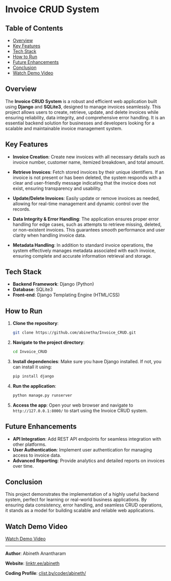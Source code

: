 # Invoice CRUD System

## Table of Contents

- [Overview](#overview)
- [Key Features](#key-features)
- [Tech Stack](#tech-stack)
- [How to Run](#how-to-run)
- [Future Enhancements](#future-enhancements)
- [Conclusion](#conclusion)
- [Watch Demo Video](#watch-demo-video)

## Overview

The **Invoice CRUD System** is a robust and efficient web application built using **Django** and **SQLite3**, designed to manage invoices seamlessly. This project allows users to create, retrieve, update, and delete invoices while ensuring reliability, data integrity, and comprehensive error handling. It is an essential backend solution for businesses and developers looking for a scalable and maintainable invoice management system.

## Key Features

- **Invoice Creation**: Create new invoices with all necessary details such as invoice number, customer name, itemized breakdown, and total amount.
  
- **Retrieve Invoices**: Fetch stored invoices by their unique identifiers. If an invoice is not present or has been deleted, the system responds with a clear and user-friendly message indicating that the invoice does not exist, ensuring transparency and usability.

- **Update/Delete Invoices**: Easily update or remove invoices as needed, allowing for real-time management and dynamic control over the records.

- **Data Integrity & Error Handling**: The application ensures proper error handling for edge cases, such as attempts to retrieve missing, deleted, or non-existent invoices. This guarantees smooth performance and user clarity when handling invoice data.

- **Metadata Handling**: In addition to standard invoice operations, the system effectively manages metadata associated with each invoice, ensuring complete and accurate information retrieval and storage.

## Tech Stack

- **Backend Framework**: Django (Python)
- **Database**: SQLite3
- **Front-end**: Django Templating Engine (HTML/CSS)

## How to Run

1. **Clone the repository**:
    ```bash
    git clone https://github.com/abinetha/Invoice_CRUD.git
    ```

2. **Navigate to the project directory**:
    ```bash
    cd Invoice_CRUD
    ```

3. **Install dependencies**:
    Make sure you have Django installed. If not, you can install it using:
    ```bash
    pip install django
    ```

4. **Run the application**:
    ```bash
    python manage.py runserver
    ```

5. **Access the app**:
    Open your web browser and navigate to `http://127.0.0.1:8000/` to start using the Invoice CRUD system.

## Future Enhancements
- **API Integration**: Add REST API endpoints for seamless integration with other platforms.
- **User Authentication**: Implement user authentication for managing access to invoice data.
- **Advanced Reporting**: Provide analytics and detailed reports on invoices over time.

## Conclusion
This project demonstrates the implementation of a highly useful backend system, perfect for learning or real-world business applications. By ensuring data consistency, error handling, and seamless CRUD operations, it stands as a model for building scalable and reliable web applications.

## Watch Demo Video
[Watch Demo Video](https://github.com/abinetha/RidivProject/issues/1#issue-2105512432)

---

**Author**: Abineth Anantharam  

**Website**: [linktr.ee/abineth](https://linktr.ee/abineth)

**Coding Profile**: [clist.by/coder/abineth/](https://clist.by/coder/abineth/)
